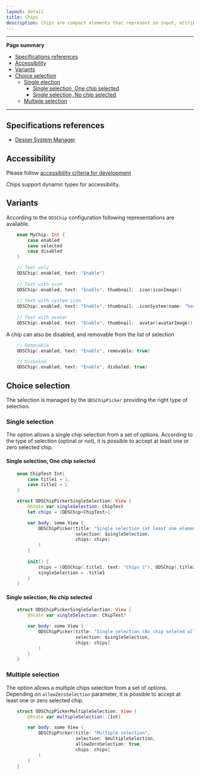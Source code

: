 ```yaml
---
layout: detail
title: Chips
description: Chips are compact elements that represent an input, attribute, or action.
---
```


---

**Page summary**

* [Specifications references](#specifications-references)
* [Accessibility](#accessibility)
* [Variants](#variants)
* [Choice selection](#choice-selection)
  * [Single election](#single-selection)
    * [Single selection, One chip selected](#single-selection-one-chip-selected)
    * [Single selection, No chip selected](#single-selection-no-chip-selected)
  * [Multiple selection](#multiple-selection)

---

## Specifications references

- [Design System Manager](https://system.design.orange.com/0c1af118d/p/85a52b-components/b/1497a4)

## Accessibility

Please follow [accessibility criteria for development](https://a11y-guidelines.orange.com/en/mobile/ios/)

Chips support dynamic types for accessibility. 

## Variants

According to the `ODSChip` configuration following representations are available.

```swift
    enum MyChip: Int {
        case enabled
        case selected
        case disabled
    }

    // Text only
    ODSChip(.enabled, text: "Enable")
    
    // Text with icon
    ODSChip(.enabled, text: "Enable", thumbnail: .icon(iconImage))
            
    // Text with system icon
    ODSChip(.enabled, text: "Enable", thumbnail: .iconSystem(name: "heart"))
            
    // Text with avatar
    ODSChip(.enabled, text: "Enable", thumbnail: .avatar(avatarImage))
```

A chip can also be disabled, and removable from the list of selection

``` swift    
    // Removable
    ODSChip(.enabled, text: "Enable", removable: true)

    // Disbaled
    ODSChip(.enabled, text: "Enable", disbaled: true)

```


## Choice selection

The selection is managed by the `ODSChipPicker` providing the right type of selection. 

### Single selection

The option allows a single chip selection from a set of options. According to the type of selection (optinal or not), it is possible to accept at least one or zero selected chip.

#### Single selection, One chip selected

```swift
    enum ChipTest Int{  
        case title1 = 1,
        case title2 = 2
    }

    struct ODSChipPickerSingleSelection: View {
        @State var singleSelection: ChipTest
        let chips = [ODSChip<ChipTest>]

        var body: some View {
            ODSChipPicker(title: "Single selection (at least one element)",
                          selection: $singleSelection,
                          chips: chips)
            )
        }
        
        init() {
            chips = [ODSChip(.title1, text: "Chips 1"), ODSChip(.title2, text: "Chip 2")]
            singleSelection = .title1
        }
    }
```

#### Single selection, No chip selected

```swift
    struct ODSChipPickerSingleSelection: View {
        @State var singleSelection: ChipTest?

        var body: some View {
            ODSChipPicker(title: "Single selection (No chip seleted allowed)",
                          selection: $singleSelection,
                          chips: chips]
            )
        }
    }
```
    
### Multiple selection

The option allows a multiple chips selection from a set of options. Depending  on `allowZeroSelection` parameter, it is possible to accept at least one or zero selected chip.

```swift
    struct ODSChipPickerMultipleSelection: View {
        @State var multipleSelection: [Int]

        var body: some View {
            ODSChipPicker(title: "Multiple selection",
                          selection: $multipleSelection,
                          allowZeroSelection: true,
                          chips: chips]
            )
        }
    }
```
